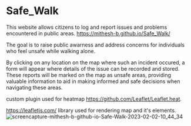 # Safe_Walk
This website allows citizens to log and report issues and problems encountered in public areas. 
https://mithesh-b.github.io/Safe_Walk/

The goal is to raise public awarness and address concerns for individuals who feel unsafe while walking alone.

By clicking on any location on the map where such an incident occured, a form will appear where details of the issue can be recorded and stored. These reports will be marked on the map as unsafe areas, providing valuable information to aid in making informed and safe decisions when navigating these areas.

custom plugin used for heatmap https://github.com/Leaflet/Leaflet.heat.

https://leafletjs.com/ library used for rendering map and it's elements.
![screencapture-mithesh-b-github-io-Safe-Walk-2023-02-02-10_44_34](https://user-images.githubusercontent.com/115478939/216237673-6b97b6bc-25a9-49e2-b176-2ae7af155813.png)
